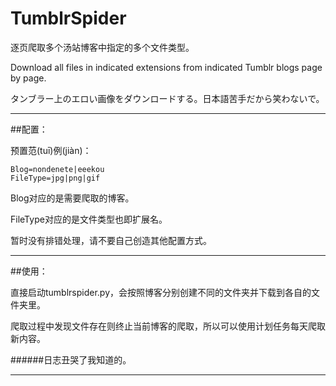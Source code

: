 # TumblrSpider
逐页爬取多个汤站博客中指定的多个文件类型。

Download all files in indicated extensions from indicated Tumblr blogs page by page. 

タンブラー上のエロい画像をダウンロードする。日本語苦手だから笑わないで。

---

##配置：

预置范(tuī)例(jiàn)：

	Blog=nondenete|eeekou
	FileType=jpg|png|gif

Blog对应的是需要爬取的博客。

FileType对应的是文件类型也即扩展名。

暂时没有排错处理，请不要自己创造其他配置方式。

---

##使用：

直接启动tumblrspider.py，会按照博客分别创建不同的文件夹并下载到各自的文件夹里。

爬取过程中发现文件存在则终止当前博客的爬取，所以可以使用计划任务每天爬取新内容。

######日志丑哭了我知道的。

---